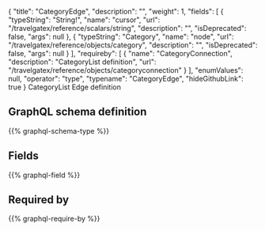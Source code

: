 {
  "title": "CategoryEdge",
  "description": "",
  "weight": 1,
  "fields": [
    {
      "typeString": "String!",
      "name": "cursor",
      "url": "/travelgatex/reference/scalars/string",
      "description": "",
      "isDeprecated": false,
      "args": null
    },
    {
      "typeString": "Category",
      "name": "node",
      "url": "/travelgatex/reference/objects/category",
      "description": "",
      "isDeprecated": false,
      "args": null
    }
  ],
  "requireby": [
    {
      "name": "CategoryConnection",
      "description": "CategoryList definition",
      "url": "/travelgatex/reference/objects/categoryconnection"
    }
  ],
  "enumValues": null,
  "operator": "type",
  "typename": "CategoryEdge",
  "hideGithubLink": true
}
CategoryList Edge definition
## GraphQL schema definition

{{% graphql-schema-type %}}

## Fields

{{% graphql-field %}}

## Required by

{{% graphql-require-by %}}
